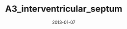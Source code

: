 ---
title: A3_interventricular_septum
image: https://www.cycif.org/assets/img/rashid-2019-heart/A3_interventricular_septum.jpg
date: '2013-01-07'
minerva_link: https://www.cycif.org/data/rashid-2019-heart/osd-A3_interventricular_septum.html
info_link: https://www.cycif.org/data/rashid-2019-heart/index.html
show_page_link: false
tags:
    - narrated
    - heart
---
